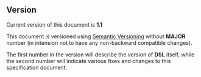 ## Version
Current version of this document is **1.1**

This document is versioned using [Semantic Versioning](https://semver.org/) 
without **MAJOR** number (in intension not to have any non-backward compatible changes).

The first number in the version will describe the version of **DSL** itself, while
the second number will indicate various fixes and changes to this specification
document.
